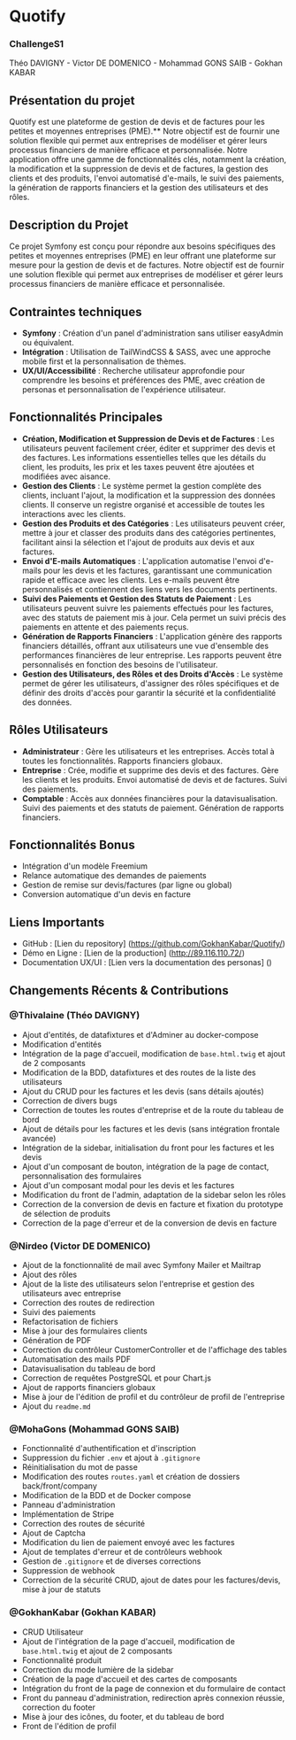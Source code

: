 # Quotify

### ChallengeS1

Théo DAVIGNY - Victor DE DOMENICO - Mohammad GONS SAIB - Gokhan KABAR

## Présentation du projet

Quotify est une plateforme de gestion de devis et de factures pour les petites et moyennes entreprises (PME).** Notre
objectif est de fournir une solution flexible qui permet aux entreprises de modéliser et gérer leurs processus
financiers de manière efficace et personnalisée. Notre application offre une gamme de fonctionnalités clés, notamment la
création, la modification et la suppression de devis et de factures, la gestion des clients et des produits, l'envoi
automatisé d'e-mails, le suivi des paiements, la génération de rapports financiers et la gestion des utilisateurs et des
rôles.

## Description du Projet

Ce projet Symfony est conçu pour répondre aux besoins spécifiques des petites et moyennes entreprises (PME) en leur
offrant une plateforme sur mesure pour la gestion de devis et de factures. Notre objectif est de fournir une solution
flexible qui permet aux entreprises de modéliser et gérer leurs processus financiers de manière efficace et
personnalisée.

## Contraintes techniques

- **Symfony** : Création d'un panel d'administration sans utiliser easyAdmin ou équivalent.
- **Intégration** : Utilisation de TailWindCSS & SASS, avec une approche mobile first et la personnalisation de thèmes.
- **UX/UI/Accessibilité** : Recherche utilisateur approfondie pour comprendre les besoins et préférences des PME, avec
  création de personas et personnalisation de l'expérience utilisateur.

## Fonctionnalités Principales

- **Création, Modification et Suppression de Devis et de Factures** : Les utilisateurs peuvent facilement créer, éditer
  et supprimer des devis et des factures. Les informations essentielles telles que les détails du client, les produits,
  les prix et les taxes peuvent être ajoutées et modifiées avec aisance.
- **Gestion des Clients** : Le système permet la gestion complète des clients, incluant l'ajout, la modification et la
  suppression des données clients. Il conserve un registre organisé et accessible de toutes les interactions avec les
  clients.
- **Gestion des Produits et des Catégories** : Les utilisateurs peuvent créer, mettre à jour et classer des produits
  dans des catégories pertinentes, facilitant ainsi la sélection et l'ajout de produits aux devis et aux factures.
- **Envoi d'E-mails Automatiques** : L'application automatise l'envoi d'e-mails pour les devis et les factures,
  garantissant une communication rapide et efficace avec les clients. Les e-mails peuvent être personnalisés et
  contiennent des liens vers les documents pertinents.
- **Suivi des Paiements et Gestion des Statuts de Paiement** : Les utilisateurs peuvent suivre les paiements effectués
  pour les factures, avec des statuts de paiement mis à jour. Cela permet un suivi précis des paiements en attente et
  des paiements reçus.
- **Génération de Rapports Financiers** : L'application génère des rapports financiers détaillés, offrant aux
  utilisateurs une vue d'ensemble des performances financières de leur entreprise. Les rapports peuvent être
  personnalisés en fonction des besoins de l'utilisateur.
- **Gestion des Utilisateurs, des Rôles et des Droits d'Accès** : Le système permet de gérer les utilisateurs,
  d'assigner des rôles spécifiques et de définir des droits d'accès pour garantir la sécurité et la confidentialité des
  données.

## Rôles Utilisateurs

- **Administrateur** : Gère les utilisateurs et les entreprises. Accès total à toutes les fonctionnalités. Rapports
  financiers globaux.
- **Entreprise** : Crée, modifie et supprime des devis et des factures. Gère les clients et les produits. Envoi
  automatisé de devis et de factures. Suivi des paiements.
- **Comptable** : Accès aux données financières pour la datavisualisation. Suivi des paiements et des statuts de
  paiement. Génération de rapports financiers.

## Fonctionnalités Bonus

- Intégration d'un modèle Freemium
- Relance automatique des demandes de paiements
- Gestion de remise sur devis/factures (par ligne ou global)
- Conversion automatique d'un devis en facture

## Liens Importants

- GitHub : [Lien du repository] (https://github.com/GokhanKabar/Quotify/)
- Démo en Ligne : [Lien de la production] (http://89.116.110.72/)
- Documentation UX/UI : [Lien vers la documentation des personas] ()

## Changements Récents & Contributions

### @Thivalaine (Théo DAVIGNY)

- Ajout d'entités, de datafixtures et d'Adminer au docker-compose
- Modification d'entités
- Intégration de la page d'accueil, modification de `base.html.twig` et ajout de 2 composants
- Modification de la BDD, datafixtures et des routes de la liste des utilisateurs
- Ajout du CRUD pour les factures et les devis (sans détails ajoutés)
- Correction de divers bugs
- Correction de toutes les routes d'entreprise et de la route du tableau de bord
- Ajout de détails pour les factures et les devis (sans intégration frontale avancée)
- Intégration de la sidebar, initialisation du front pour les factures et les devis
- Ajout d'un composant de bouton, intégration de la page de contact, personnalisation des formulaires
- Ajout d'un composant modal pour les devis et les factures
- Modification du front de l'admin, adaptation de la sidebar selon les rôles
- Correction de la conversion de devis en facture et fixation du prototype de sélection de produits
- Correction de la page d'erreur et de la conversion de devis en facture

### @Nirdeo (Victor DE DOMENICO)

- Ajout de la fonctionnalité de mail avec Symfony Mailer et Mailtrap
- Ajout des rôles
- Ajout de la liste des utilisateurs selon l'entreprise et gestion des utilisateurs avec entreprise
- Correction des routes de redirection
- Suivi des paiements
- Refactorisation de fichiers
- Mise à jour des formulaires clients
- Génération de PDF
- Correction du contrôleur CustomerController et de l'affichage des tables
- Automatisation des mails PDF
- Datavisualisation du tableau de bord
- Correction de requêtes PostgreSQL et pour Chart.js
- Ajout de rapports financiers globaux
- Mise à jour de l'édition de profil et du contrôleur de profil de l'entreprise
- Ajout du `readme.md`

### @MohaGons (Mohammad GONS SAIB)

- Fonctionnalité d'authentification et d'inscription
- Suppression du fichier `.env` et ajout à `.gitignore`
- Réinitialisation du mot de passe
- Modification des routes `routes.yaml` et création de dossiers back/front/company
- Modification de la BDD et de Docker compose
- Panneau d'administration
- Implémentation de Stripe
- Correction des routes de sécurité
- Ajout de Captcha
- Modification du lien de paiement envoyé avec les factures
- Ajout de templates d'erreur et de contrôleurs webhook
- Gestion de `.gitignore` et de diverses corrections
- Suppression de webhook
- Correction de la sécurité CRUD, ajout de dates pour les factures/devis, mise à jour de statuts

### @GokhanKabar (Gokhan KABAR)

- CRUD Utilisateur
- Ajout de l'intégration de la page d'accueil, modification de `base.html.twig` et ajout de 2 composants
- Fonctionnalité produit
- Correction du mode lumière de la sidebar
- Création de la page d'accueil et des cartes de composants
- Intégration du front de la page de connexion et du formulaire de contact
- Front du panneau d'administration, redirection après connexion réussie, correction du footer
- Mise à jour des icônes, du footer, et du tableau de bord
- Front de l'édition de profil